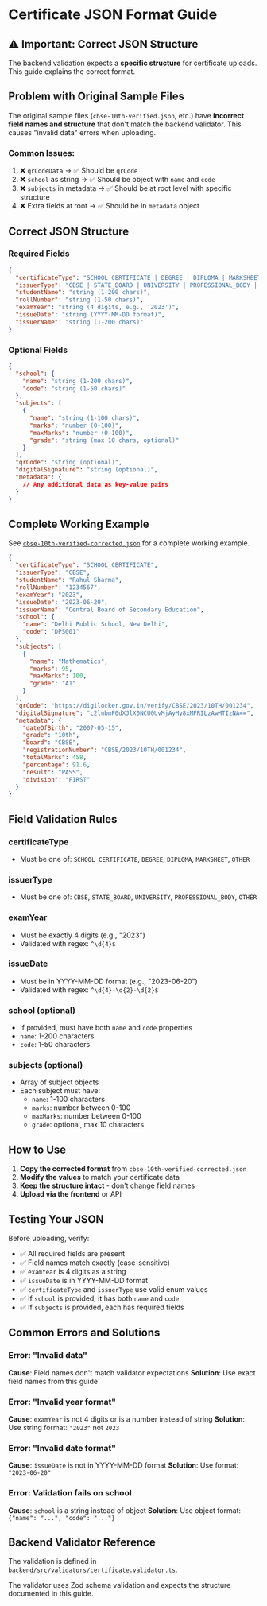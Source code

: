 # Certificate JSON Format Guide

## ⚠️ Important: Correct JSON Structure

The backend validation expects a **specific structure** for certificate uploads. This guide explains the correct format.

## Problem with Original Sample Files

The original sample files (`cbse-10th-verified.json`, etc.) have **incorrect field names and structure** that don't match the backend validator. This causes "invalid data" errors when uploading.

### Common Issues:
1. ❌ `qrCodeData` → ✅ Should be `qrCode`
2. ❌ `school` as string → ✅ Should be object with `name` and `code`
3. ❌ `subjects` in metadata → ✅ Should be at root level with specific structure
4. ❌ Extra fields at root → ✅ Should be in `metadata` object

## Correct JSON Structure

### Required Fields

```json
{
  "certificateType": "SCHOOL_CERTIFICATE | DEGREE | DIPLOMA | MARKSHEET | OTHER",
  "issuerType": "CBSE | STATE_BOARD | UNIVERSITY | PROFESSIONAL_BODY | OTHER",
  "studentName": "string (1-200 chars)",
  "rollNumber": "string (1-50 chars)",
  "examYear": "string (4 digits, e.g., '2023')",
  "issueDate": "string (YYYY-MM-DD format)",
  "issuerName": "string (1-200 chars)"
}
```

### Optional Fields

```json
{
  "school": {
    "name": "string (1-200 chars)",
    "code": "string (1-50 chars)"
  },
  "subjects": [
    {
      "name": "string (1-100 chars)",
      "marks": "number (0-100)",
      "maxMarks": "number (0-100)",
      "grade": "string (max 10 chars, optional)"
    }
  ],
  "qrCode": "string (optional)",
  "digitalSignature": "string (optional)",
  "metadata": {
    // Any additional data as key-value pairs
  }
}
```

## Complete Working Example

See [`cbse-10th-verified-corrected.json`](cbse-10th-verified-corrected.json) for a complete working example.

```json
{
  "certificateType": "SCHOOL_CERTIFICATE",
  "issuerType": "CBSE",
  "studentName": "Rahul Sharma",
  "rollNumber": "1234567",
  "examYear": "2023",
  "issueDate": "2023-06-20",
  "issuerName": "Central Board of Secondary Education",
  "school": {
    "name": "Delhi Public School, New Delhi",
    "code": "DPS001"
  },
  "subjects": [
    {
      "name": "Mathematics",
      "marks": 95,
      "maxMarks": 100,
      "grade": "A1"
    }
  ],
  "qrCode": "https://digilocker.gov.in/verify/CBSE/2023/10TH/001234",
  "digitalSignature": "c2lnbmF0dXJlX0NCU0UvMjAyMy8xMFRILzAwMTIzNA==",
  "metadata": {
    "dateOfBirth": "2007-05-15",
    "grade": "10th",
    "board": "CBSE",
    "registrationNumber": "CBSE/2023/10TH/001234",
    "totalMarks": 458,
    "percentage": 91.6,
    "result": "PASS",
    "division": "FIRST"
  }
}
```

## Field Validation Rules

### certificateType
- Must be one of: `SCHOOL_CERTIFICATE`, `DEGREE`, `DIPLOMA`, `MARKSHEET`, `OTHER`

### issuerType
- Must be one of: `CBSE`, `STATE_BOARD`, `UNIVERSITY`, `PROFESSIONAL_BODY`, `OTHER`

### examYear
- Must be exactly 4 digits (e.g., "2023")
- Validated with regex: `^\d{4}$`

### issueDate
- Must be in YYYY-MM-DD format (e.g., "2023-06-20")
- Validated with regex: `^\d{4}-\d{2}-\d{2}$`

### school (optional)
- If provided, must have both `name` and `code` properties
- `name`: 1-200 characters
- `code`: 1-50 characters

### subjects (optional)
- Array of subject objects
- Each subject must have:
  - `name`: 1-100 characters
  - `marks`: number between 0-100
  - `maxMarks`: number between 0-100
  - `grade`: optional, max 10 characters

## How to Use

1. **Copy the corrected format** from `cbse-10th-verified-corrected.json`
2. **Modify the values** to match your certificate data
3. **Keep the structure intact** - don't change field names
4. **Upload via the frontend** or API

## Testing Your JSON

Before uploading, verify:
- ✅ All required fields are present
- ✅ Field names match exactly (case-sensitive)
- ✅ `examYear` is 4 digits as a string
- ✅ `issueDate` is in YYYY-MM-DD format
- ✅ `certificateType` and `issuerType` use valid enum values
- ✅ If `school` is provided, it has both `name` and `code`
- ✅ If `subjects` is provided, each has required fields

## Common Errors and Solutions

### Error: "Invalid data"
**Cause**: Field names don't match validator expectations
**Solution**: Use exact field names from this guide

### Error: "Invalid year format"
**Cause**: `examYear` is not 4 digits or is a number instead of string
**Solution**: Use string format: `"2023"` not `2023`

### Error: "Invalid date format"
**Cause**: `issueDate` is not in YYYY-MM-DD format
**Solution**: Use format: `"2023-06-20"`

### Error: Validation fails on school
**Cause**: `school` is a string instead of object
**Solution**: Use object format: `{"name": "...", "code": "..."}`

## Backend Validator Reference

The validation is defined in [`backend/src/validators/certificate.validator.ts`](../../backend/src/validators/certificate.validator.ts).

The validator uses Zod schema validation and expects the structure documented in this guide.